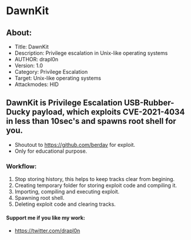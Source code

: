 # DawnKit

## About:
* Title: DawnKit
* Description: Privilege escalation in Unix-like operating systems
* AUTHOR: drapl0n
* Version: 1.0
* Category: Privilege Escalation
* Target: Unix-like operating systems
* Attackmodes: HID

## DawnKit is Privilege Escalation USB-Rubber-Ducky payload, which exploits CVE-2021-4034 in less than 10sec's and spawns root shell for you.

* Shoutout to https://github.com/berdav for exploit.
* Only for educational purpose.
### Workflow:
1. Stop storing history, this helps to keep tracks clear from begining.
2. Creating temporary folder for storing exploit code and compiling it.
3. Importing, compiling and executing exploit.
4. Spawning root shell.
5. Deleting exploit code and clearing tracks.

#### Support me if you like my work:
* https://twitter.com/drapl0n
